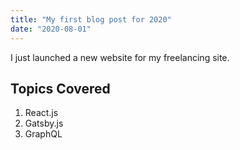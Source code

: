 ```yaml
---
title: "My first blog post for 2020"
date: "2020-08-01"
---
```


I just launched a new website for my freelancing site.

## Topics Covered

1. React.js
2. Gatsby.js
3. GraphQL